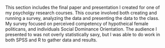 This section includes the final paper and presentation I created for one of my psycholgy research courses.
This course involved both creating and running a survey, analyzing the data and presenting the data to the class.
My survey focused on perceived competency of hypotheical female politicans, and individuals Social Dominance Orientation.
The audience I presented to was not overly statistically savy, but I was able to do work in both SPSS and R to gather data and results.
